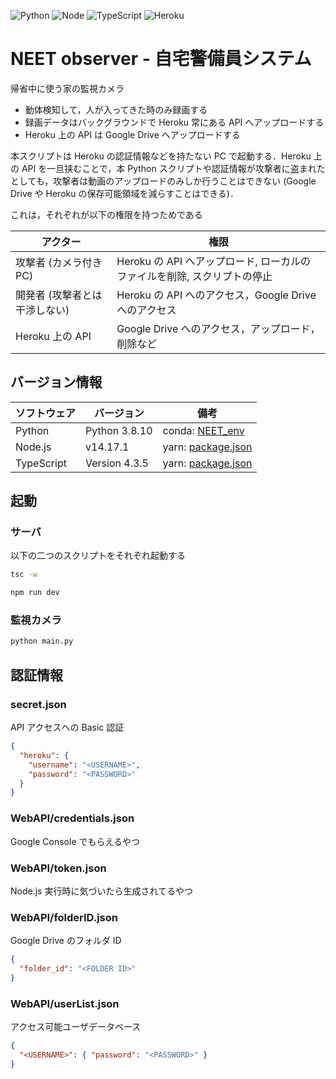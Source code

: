 <!-- @format -->

![Python](https://img.shields.io/badge/Python-3.8.10-yellow?logo=python) ![Node](https://img.shields.io/badge/Node.js-14.17.1-6FA660?logo=Node.js) ![TypeScript](https://img.shields.io/badge/TypeScript-4.3.5-2E74C0?logo=TypeScript) ![Heroku](https://heroku-badge.herokuapp.com/?app=neet-obserber)

# NEET observer - 自宅警備員システム

帰省中に使う家の監視カメラ

- 動体検知して，人が入ってきた時のみ録画する
- 録画データはバックグラウンドで Heroku 常にある API へアップロードする
- Heroku 上の API は Google Drive へアップロードする

本スクリプトは Heroku の認証情報などを持たない PC で起動する．Heroku 上の API を一旦挟むことで，本 Python スクリプトや認証情報が攻撃者に盗まれたとしても，攻撃者は動画のアップロードのみしか行うことはできない (Google Drive や Heroku の保存可能領域を減らすことはできる)．

これは，それぞれが以下の権限を持つためである

| アクター                      | 権限                                                                     |
| ----------------------------- | ------------------------------------------------------------------------ |
| 攻撃者 (カメラ付き PC)        | Heroku の API へアップロード, ローカルのファイルを削除, スクリプトの停止 |
| 開発者 (攻撃者とは干渉しない) | Heroku の API へのアクセス，Google Drive へのアクセス                    |
| Heroku 上の API               | Google Drive へのアクセス，アップロード，削除など                        |

## バージョン情報

| ソフトウェア | バージョン    | 備考                                        |
| ------------ | ------------- | ------------------------------------------- |
| Python       | Python 3.8.10 | conda: [NEET_env](./NEET_env.yml)           |
| Node.js      | v14.17.1      | yarn: [package.json](./WebAPI/package.json) |
| TypeScript   | Version 4.3.5 | yarn: [package.json](./WebAPI/package.json) |

## 起動

### サーバ

以下の二つのスクリプトをそれぞれ起動する

```sh
tsc -w
```

```sh
npm run dev
```

### 監視カメラ

```sh
python main.py
```

## 認証情報

### secret.json

API アクセスへの Basic 認証

```json
{
  "heroku": {
    "username": "<USERNAME>",
    "password": "<PASSWORD>"
  }
}
```

### WebAPI/credentials.json

Google Console でもらえるやつ

### WebAPI/token.json

Node.js 実行時に気づいたら生成されてるやつ

### WebAPI/folderID.json

Google Drive のフォルダ ID

```json
{
  "folder_id": "<FOLDER ID>"
}
```

### WebAPI/userList.json

アクセス可能ユーザデータベース

```json
{
  "<USERNAME>": { "password": "<PASSWORD>" }
}
```
